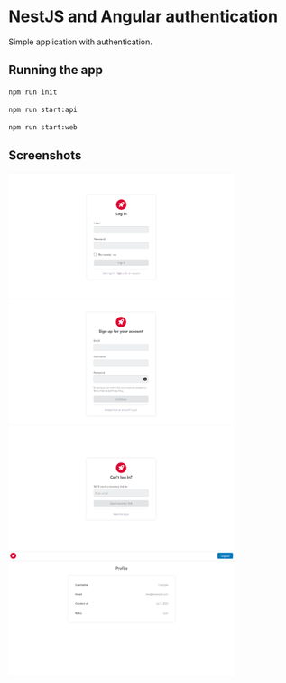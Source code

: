 # NestJS and Angular authentication

Simple application with authentication.

## Running the app

```bash
npm run init
```

```bash
npm run start:api
```

```bash
npm run start:web
```

## Screenshots

<img src="./assets/screenshots/login-page.png" width="400" />
<img src="./assets/screenshots/register-page.png" width="400" />
<img src="./assets/screenshots/forgot-page.png" width="400" />
<img src="./assets/screenshots/profile-page.png" width="400" />
